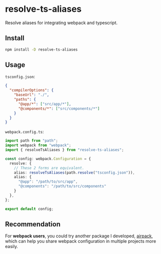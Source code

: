# resolve-ts-aliases

Resolve aliases for integrating webpack and typescript.

## Install

```bash
npm install -D resolve-ts-aliases
```

## Usage

`tsconfig.json`:

```json
{
  "compilerOptions": {
    "baseUrl": "./",
    "paths": {
      "@app/*": ["src/app/*"],
      "@components/*": ["src/components/*"]
    }
  }
}
```

`webpack.config.ts`:

```ts
import path from "path";
import webpack from "webpack";
import { resolveTsAliases } from "resolve-ts-aliases";

const config: webpack.Configuration = {
  resolve: {
    // These 2 forms are equivalent.
    alias: resolveTsAliases(path.resolve("tsconfig.json")),
    alias: {
      "@app": "/path/to/src/app",
      "@components": "/path/to/src/components"
    }
  },
};

export default config;
```

## Recommendation

For **webpack users**, you could try another package I developed, [airpack](https://github.com/arzyu/airpack), which can help you share webpack configuration in multiple projects more easily.

